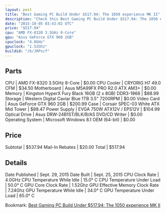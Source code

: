 ```yaml
---
layout: post
title: "Best Gaming PC Build Under $517.94: The 1050 experience MK II"
description: "Check this Best Gaming PC Build Under $517.94: The 1050 experience MK II. CPU: AMD FX-8320 3.5GHz 8-Core, CPU Cooler: CRYORIG H7 49.0 CFM, Motherboard: Asus M5A99FX PRO R2"
date: "2015-10-05 03:43:02 UTC"
price: "$517.94"
cpu: "AMD FX-8320 3.5GHz 8-Core"
gpu: "Asus GeForce GTX 960 2GB"
cpuclock: "4.0GHz"
gpuclock: "1.52Ghz"
buildid: "/b/JRPscf"
---
```


## Parts

CPU | AMD FX-8320 3.5GHz 8-Core | $0.00
CPU Cooler | CRYORIG H7 49.0 CFM | $34.50
Motherboard | Asus M5A99FX PRO R2.0 ATX AM3+ | $0.00
Memory | Kingston HyperX Fury Black 16GB (2 x 8GB) DDR3-1866 | $88.99
Storage | Western Digital Caviar Blue 1TB 3.5" 7200RPM | $0.00
Video Card | Asus GeForce GTX 960 2GB | $200.99
Case | Corsair SPEC-03 White ATX Mid Tower | $88.47
Power Supply | EVGA 750W ATX12V / EPS12V | $104.99
Optical Drive | Asus DRW-24B1ST/BLK/B/AS DVD/CD Writer | $0.00
Operating System | Microsoft Windows 8.1 OEM (64-bit) | $0.00

## Price

Subtotal | $537.94
Mail-In Rebates | $20.00
Total | $517.94

## Details

Date Published | Sept. 29, 2015
Date Built | Sept. 25, 2015
CPU Clock Rate | 4.0GHz
CPU Temperature While Idle | 15.0° C
CPU Temperature Under Load | 50.0° C
GPU Core Clock Rate | 1.52Ghz
GPU Effective Memory Clock Rate | 7.24Ghz
GPU Temperature While Idle | 34.0° C
GPU Temperature Under Load | 65.0° C

Bookmark: [Best Gaming PC Build Under $517.94: The 1050 experience MK II](http://pcbuilders.github.io/2015/10/05/best-gaming-pc-build-under-517-dollars-dot-94-the-1050-experience-mk-ii/)
